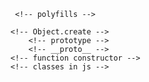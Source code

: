 <!-- this in js , arrow -->
<!-- Fundamentals classes and inheritance in js -->
<!-- pollyfills  -> my Map,myFilter-->
<!-- apply,call,bind -->
     <!-- polyfills -->
<!-- OOPS -> different ways to create objects in -->
    <!-- Object.create -->
        <!-- prototype -->
        <!-- __proto__ -->
    <!-- function constructor -->
    <!-- classes in js -->
